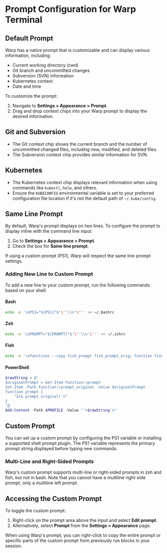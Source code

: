 # Prompt Configuration for Warp Terminal

## Default Prompt
Warp has a native prompt that is customizable and can display various information, including:
- Current working directory (cwd)
- Git branch and uncommitted changes
- Subversion (SVN) information
- Kubernetes context
- Date and time

To customize the prompt:
1. Navigate to **Settings > Appearance > Prompt**.
2. Drag and drop context chips into your Warp prompt to display the desired information.

## Git and Subversion
- The Git context chip shows the current branch and the number of uncommitted changed files, including new, modified, and deleted files.
- The Subversion context chip provides similar information for SVN.

## Kubernetes
- The Kubernetes context chip displays relevant information when using commands like `kubectl`, `helm`, and others.
- Ensure the `KUBECONFIG` environmental variable is set to your preferred configuration file location if it's not the default path of `~/.kube/config`.

## Same Line Prompt
By default, Warp's prompt displays on two lines. To configure the prompt to display inline with the command line input:
1. Go to **Settings > Appearance > Prompt**.
2. Check the box for **Same line prompt**.

If using a custom prompt (PS1), Warp will respect the same line prompt settings.

### Adding New Line to Custom Prompt
To add a new line to your custom prompt, run the following commands based on your shell:

#### Bash
```bash
echo -e '\nPS1="${PS1}"$'\''\\n'\''' >> ~/.bashrc
```

#### Zsh
```bash
echo -e '\nPROMPT="${PROMPT}"$'\''\\n'\''' >> ~/.zshrc
```

#### Fish
```bash
echo -e '\nfunctions --copy fish_prompt fish_prompt_orig; function fish_prompt; fish_prompt_orig; echo; end' >> ~/.config/fish/config.fish
```

#### PowerShell
```powershell
$rawString = @'
$originalPrompt = Get-Item Function:\prompt
Set-Item -Path Function:\prompt_original -Value $originalPrompt
function prompt {
    "$(& prompt_original)`n"
}
'@
Add-Content -Path $PROFILE -Value "`n$rawString`n"
```

## Custom Prompt
You can set up a custom prompt by configuring the PS1 variable or installing a supported shell prompt plugin. The PS1 variable represents the primary prompt string displayed before typing new commands.

### Multi-Line and Right-Sided Prompts
Warp's custom prompt supports multi-line or right-sided prompts in zsh and fish, but not in bash. Note that you cannot have a multiline right-side prompt, only a multiline left prompt.

## Accessing the Custom Prompt
To toggle the custom prompt:
1. Right-click on the prompt area above the input and select **Edit prompt**.
2. Alternatively, select **Prompt** from the **Settings > Appearance** page.

When using Warp's prompt, you can right-click to copy the entire prompt or specific parts of the custom prompt from previously run blocks in your session.
